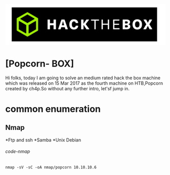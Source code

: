 ![logo](/logo.png)

# [Popcorn- BOX]  
Hi folks, today I am going to solve an medium rated hack the box machine which was released on 15 Mar 2017 as the fourth machine on HTB,Popcorn created by ch4p.So without any further intro, let'sf jump in.

# common enumeration

## Nmap
  *Ftp and ssh
  *Samba
  *Unix Debian
  
###### code-nmap

```code
nmap -sV -sC -oA nmap/popcorn 10.10.10.6
```


